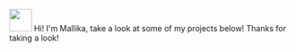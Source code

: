 <img src="https://cdn-icons-png.flaticon.com/512/1784/1784096.png" width="40" height="40"/> Hi! I'm Mallika, take a look at some of my projects below! Thanks for taking a look!
<!--
<h1><img src="https://cdn.discordapp.com/emojis/552927506957729802.gif?size=128" width="40" height="40"/>  Hey, I'm Mallika.</h1>

<h3><img src="https://image.flaticon.com/icons/png/512/428/428001.png" width="25" height="25"/> About Me </h3>
<p> Computer science student currently completed her Master's at the University of Illinois at Chicago, graduating 2022.<p>

<img src="https://github-readme-stats.vercel.app/api?username=mallikampatil&show_icons=true&theme=algolia&count_private=true&hide=stars&" height="150"/>
  <img src="https://github-readme-stats.vercel.app/api/top-langs/?username=mallikampatil&layout=compact&theme=algolia" height="150"/>

<h3><img src="https://image.flaticon.com/icons/png/512/1825/1825157.png" width="25" height="25"/> Current Interests </h3>
<ul>  
  <li>iOS/ Android Development</li>
  <li>Front End Development</li>
  <li>Internet of Things</li>
  <li>Cybersecurity</li>
  <li>Diversity in Tech</li>
 </ul>
  
<h3><img src="https://image.flaticon.com/icons/png/512/1053/1053367.png" width="25" height="25"/> Current Projects </h3>
Coming soon!
<h3><img src="https://image.flaticon.com/icons/png/512/167/167755.png" width="25" height="25"/> Currently Learning </h3>
<ul>  
  <li>AWS</li>
  <li>Azure</li>
  <li>Algorithms</li>
 </ul>
<h3><img src="https://image.flaticon.com/icons/png/512/1017/1017466.png" width="25" height="25"/> Find Me </h3>
<p>
  <a href="https://github.com/mallikampatil" target="_blank"><img alt="Github" src="https://upload.wikimedia.org/wikipedia/commons/thumb/9/91/Octicons-mark-github.svg/2048px-Octicons-mark-github.svg.png" width="30"/></a> 
    <a href="https://www.linkedin.com/in/mallikampatil" target="_blank"><img alt="LinkedIn" src="https://www.edigitalagency.com.au/wp-content/uploads/Linkedin-logo-icon-png.png" width="30"/></a> 
  <a href="https://mallikampatil.github.io/" target="_blank"><img alt="Personal Website" src="https://mallikampatil.github.io/assets/images/Mallika-Patil-logo.png" width="30"/></a> 

</p>
-->
